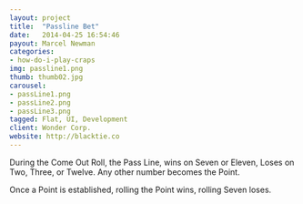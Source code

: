```yaml
---
layout: project
title:  "Passline Bet"
date:   2014-04-25 16:54:46
payout: Marcel Newman
categories:
- how-do-i-play-craps
img: passline1.png
thumb: thumb02.jpg
carousel:
- passLine1.png
- passLine2.png
- passLine3.png
tagged: Flat, UI, Development
client: Wonder Corp.
website: http://blacktie.co
---
```

During the Come Out Roll, the Pass Line, wins on Seven or Eleven, Loses on Two, Three, or Twelve. Any other number becomes the Point.

Once a Point is established, rolling the Point wins, rolling Seven loses.
